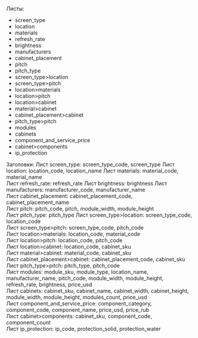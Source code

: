 Листы:	
- screen_type	
- location	
- materials	
- refresh_rate	
- brightness	
- manufacturers	
- cabinet_placement	
- pitch	
- pitch_type	
- screen_type>location	
- screen_type>pitch	
- location>materials	
- location>pitch	
- location>cabinet	
- material>cabinet	
- cabinet_placement>cabinet	
- pitch_type>pitch	
- modules	
- cabinets	
- component_and_service_price	
- cabinet>components	
- ip_protection	
	
Заголовки:
Лист screen_type: screen_type_code, screen_type	
Лист location: location_code, location_name	
Лист materials: material_code, material_name	
Лист refresh_rate: refresh_rate	
Лист brightness: brightness	
Лист manufacturers: manufacturer_code, manufacturer_name	
Лист cabinet_placement: cabinet_placement_code, cabinet_placement_name	
Лист pitch: pitch_code, pitch, module_width, module_height	
Лист pitch_type: pitch_type	
Лист screen_type>location: screen_type_code, location_code	
Лист screen_type>pitch: screen_type_code, pitch_code	
Лист location>materials: location_code, material_code	
Лист location>pitch: location_code, pitch_code	
Лист location>cabinet: location_code, cabinet_sku	
Лист material>cabinet: material_code, cabinet_sku	
Лист cabinet_placement>cabinet: cabinet_placement_code, cabinet_sku	
Лист pitch_type>pitch: pitch_type, pitch_code	
Лист modules: module_sku, module_type, location_name, manufacturer_name, pitch_code, module_width, module_height, refresh_rate, brightness, price_usd	
Лист cabinets: cabinet_sku, cabinet_name, cabinet_width, cabinet_height, module_width, module_height, modules_count, price_usd	
Лист component_and_service_price: component_category, component_code, component_name, price_usd, price_rub	
Лист cabinet>components: cabinet_sku, component_code, component_count	
Лист ip_protection: ip_code, protection_solid, protection_water	
